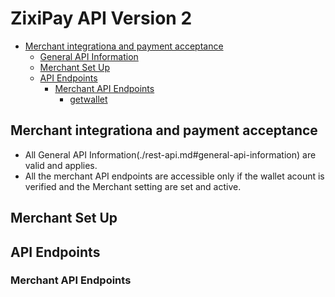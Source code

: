 # ZixiPay API Version 2

- [Merchant integrationa and payment acceptance](#payment-acceptance)
  - [General API Information](./rest-api.md#general-api-information)
  - [Merchant Set Up](#merchant-set-up)  
  - [API Endpoints](#api-endpoints)
    - [Merchant API Endpoints](#merchant-api-endpoints)
      - [getwallet](#getwallet)

## Merchant integrationa and payment acceptance
* All General API Information(./rest-api.md#general-api-information) are valid and applies.
* All the merchant API endpoints are accessible only if the wallet acount is verified and the Merchant setting are set and active.

## Merchant Set Up


## API Endpoints
### Merchant API Endpoints
